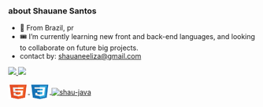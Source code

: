 ### about Shauane Santos

- 🎡 From Brazil, pr
- 🎟️ I’m currently learning new front and back-end languages, and 
  looking to collaborate on future big projects. 
- contact by: shauaneeliza@gmail.com
 <div>
  <a href="https://github.com/ShauSantos">
  <img height="180em" src="https://github-readme-stats.vercel.app/api?username=ShauSantos&show_icons=true&theme=tokyonight&include_all_commits=true&count_private=true"/>
  <img height="180em" src="https://github-readme-stats.vercel.app/api/top-langs/?username=ShauSantos&layout=compact&langs_count=16&theme=tokyonight"/>
</div>
<div style="display: inline_block"><br>
  <img align="center" alt="shau-HTML" height="30" width="40" src="https://raw.githubusercontent.com/devicons/devicon/master/icons/html5/html5-original.svg">
  <img align="center" alt="shau-CSS" height="30" width="40" src="https://raw.githubusercontent.com/devicons/devicon/master/icons/css3/css3-original.svg">
  <img align="center" alt="shau-java" height="40" width="40" src="https://cdn.jsdelivr.net/gh/devicons/devicon/icons/java/java-plain-wordmark.svg">
</div>



